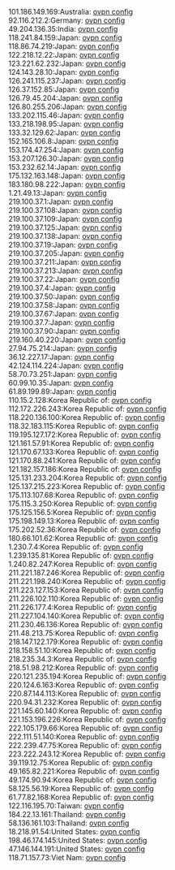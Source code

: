 101.186.149.169:Australia: [ovpn config](vpn/101_186_149_169.ovpn)  
92.116.212.2:Germany: [ovpn config](vpn/92_116_212_2.ovpn)  
49.204.136.35:India: [ovpn config](vpn/49_204_136_35.ovpn)  
118.241.84.159:Japan: [ovpn config](vpn/118_241_84_159.ovpn)  
118.86.74.219:Japan: [ovpn config](vpn/118_86_74_219.ovpn)  
122.218.12.22:Japan: [ovpn config](vpn/122_218_12_22.ovpn)  
123.221.62.232:Japan: [ovpn config](vpn/123_221_62_232.ovpn)  
124.143.28.10:Japan: [ovpn config](vpn/124_143_28_10.ovpn)  
126.241.115.237:Japan: [ovpn config](vpn/126_241_115_237.ovpn)  
126.37.152.85:Japan: [ovpn config](vpn/126_37_152_85.ovpn)  
126.79.45.204:Japan: [ovpn config](vpn/126_79_45_204.ovpn)  
126.80.255.206:Japan: [ovpn config](vpn/126_80_255_206.ovpn)  
133.202.115.46:Japan: [ovpn config](vpn/133_202_115_46.ovpn)  
133.218.198.95:Japan: [ovpn config](vpn/133_218_198_95.ovpn)  
133.32.129.62:Japan: [ovpn config](vpn/133_32_129_62.ovpn)  
152.165.106.8:Japan: [ovpn config](vpn/152_165_106_8.ovpn)  
153.174.47.254:Japan: [ovpn config](vpn/153_174_47_254.ovpn)  
153.207.126.30:Japan: [ovpn config](vpn/153_207_126_30.ovpn)  
153.232.62.14:Japan: [ovpn config](vpn/153_232_62_14.ovpn)  
175.132.163.148:Japan: [ovpn config](vpn/175_132_163_148.ovpn)  
183.180.98.222:Japan: [ovpn config](vpn/183_180_98_222.ovpn)  
1.21.49.13:Japan: [ovpn config](vpn/1_21_49_13.ovpn)  
219.100.37.1:Japan: [ovpn config](vpn/219_100_37_1.ovpn)  
219.100.37.108:Japan: [ovpn config](vpn/219_100_37_108.ovpn)  
219.100.37.109:Japan: [ovpn config](vpn/219_100_37_109.ovpn)  
219.100.37.125:Japan: [ovpn config](vpn/219_100_37_125.ovpn)  
219.100.37.138:Japan: [ovpn config](vpn/219_100_37_138.ovpn)  
219.100.37.19:Japan: [ovpn config](vpn/219_100_37_19.ovpn)  
219.100.37.205:Japan: [ovpn config](vpn/219_100_37_205.ovpn)  
219.100.37.211:Japan: [ovpn config](vpn/219_100_37_211.ovpn)  
219.100.37.213:Japan: [ovpn config](vpn/219_100_37_213.ovpn)  
219.100.37.22:Japan: [ovpn config](vpn/219_100_37_22.ovpn)  
219.100.37.4:Japan: [ovpn config](vpn/219_100_37_4.ovpn)  
219.100.37.50:Japan: [ovpn config](vpn/219_100_37_50.ovpn)  
219.100.37.58:Japan: [ovpn config](vpn/219_100_37_58.ovpn)  
219.100.37.67:Japan: [ovpn config](vpn/219_100_37_67.ovpn)  
219.100.37.7:Japan: [ovpn config](vpn/219_100_37_7.ovpn)  
219.100.37.90:Japan: [ovpn config](vpn/219_100_37_90.ovpn)  
219.160.40.220:Japan: [ovpn config](vpn/219_160_40_220.ovpn)  
27.94.75.214:Japan: [ovpn config](vpn/27_94_75_214.ovpn)  
36.12.227.17:Japan: [ovpn config](vpn/36_12_227_17.ovpn)  
42.124.114.224:Japan: [ovpn config](vpn/42_124_114_224.ovpn)  
58.70.73.251:Japan: [ovpn config](vpn/58_70_73_251.ovpn)  
60.99.10.35:Japan: [ovpn config](vpn/60_99_10_35.ovpn)  
61.89.199.89:Japan: [ovpn config](vpn/61_89_199_89.ovpn)  
110.15.2.128:Korea Republic of: [ovpn config](vpn/110_15_2_128.ovpn)  
112.172.226.243:Korea Republic of: [ovpn config](vpn/112_172_226_243.ovpn)  
118.220.136.100:Korea Republic of: [ovpn config](vpn/118_220_136_100.ovpn)  
118.32.183.115:Korea Republic of: [ovpn config](vpn/118_32_183_115.ovpn)  
119.195.127.172:Korea Republic of: [ovpn config](vpn/119_195_127_172.ovpn)  
121.161.57.91:Korea Republic of: [ovpn config](vpn/121_161_57_91.ovpn)  
121.170.67.133:Korea Republic of: [ovpn config](vpn/121_170_67_133.ovpn)  
121.170.88.241:Korea Republic of: [ovpn config](vpn/121_170_88_241.ovpn)  
121.182.157.186:Korea Republic of: [ovpn config](vpn/121_182_157_186.ovpn)  
125.131.233.204:Korea Republic of: [ovpn config](vpn/125_131_233_204.ovpn)  
125.137.215.223:Korea Republic of: [ovpn config](vpn/125_137_215_223.ovpn)  
175.113.107.68:Korea Republic of: [ovpn config](vpn/175_113_107_68.ovpn)  
175.115.3.250:Korea Republic of: [ovpn config](vpn/175_115_3_250.ovpn)  
175.125.156.5:Korea Republic of: [ovpn config](vpn/175_125_156_5.ovpn)  
175.198.149.13:Korea Republic of: [ovpn config](vpn/175_198_149_13.ovpn)  
175.202.52.36:Korea Republic of: [ovpn config](vpn/175_202_52_36.ovpn)  
180.66.101.62:Korea Republic of: [ovpn config](vpn/180_66_101_62.ovpn)  
1.230.7.4:Korea Republic of: [ovpn config](vpn/1_230_7_4.ovpn)  
1.239.135.81:Korea Republic of: [ovpn config](vpn/1_239_135_81.ovpn)  
1.240.82.247:Korea Republic of: [ovpn config](vpn/1_240_82_247.ovpn)  
211.221.187.246:Korea Republic of: [ovpn config](vpn/211_221_187_246.ovpn)  
211.221.198.240:Korea Republic of: [ovpn config](vpn/211_221_198_240.ovpn)  
211.223.127.153:Korea Republic of: [ovpn config](vpn/211_223_127_153.ovpn)  
211.226.102.110:Korea Republic of: [ovpn config](vpn/211_226_102_110.ovpn)  
211.226.177.4:Korea Republic of: [ovpn config](vpn/211_226_177_4.ovpn)  
211.227.104.140:Korea Republic of: [ovpn config](vpn/211_227_104_140.ovpn)  
211.230.46.136:Korea Republic of: [ovpn config](vpn/211_230_46_136.ovpn)  
211.48.213.75:Korea Republic of: [ovpn config](vpn/211_48_213_75.ovpn)  
218.147.122.179:Korea Republic of: [ovpn config](vpn/218_147_122_179.ovpn)  
218.158.51.10:Korea Republic of: [ovpn config](vpn/218_158_51_10.ovpn)  
218.235.34.3:Korea Republic of: [ovpn config](vpn/218_235_34_3.ovpn)  
218.51.98.212:Korea Republic of: [ovpn config](vpn/218_51_98_212.ovpn)  
220.121.235.194:Korea Republic of: [ovpn config](vpn/220_121_235_194.ovpn)  
220.124.6.163:Korea Republic of: [ovpn config](vpn/220_124_6_163.ovpn)  
220.87.144.113:Korea Republic of: [ovpn config](vpn/220_87_144_113.ovpn)  
220.94.31.232:Korea Republic of: [ovpn config](vpn/220_94_31_232.ovpn)  
221.145.60.140:Korea Republic of: [ovpn config](vpn/221_145_60_140.ovpn)  
221.153.196.226:Korea Republic of: [ovpn config](vpn/221_153_196_226.ovpn)  
222.105.179.66:Korea Republic of: [ovpn config](vpn/222_105_179_66.ovpn)  
222.111.51.140:Korea Republic of: [ovpn config](vpn/222_111_51_140.ovpn)  
222.239.47.75:Korea Republic of: [ovpn config](vpn/222_239_47_75.ovpn)  
223.222.243.12:Korea Republic of: [ovpn config](vpn/223_222_243_12.ovpn)  
39.119.12.75:Korea Republic of: [ovpn config](vpn/39_119_12_75.ovpn)  
49.165.82.221:Korea Republic of: [ovpn config](vpn/49_165_82_221.ovpn)  
49.174.90.94:Korea Republic of: [ovpn config](vpn/49_174_90_94.ovpn)  
58.125.56.19:Korea Republic of: [ovpn config](vpn/58_125_56_19.ovpn)  
61.77.82.168:Korea Republic of: [ovpn config](vpn/61_77_82_168.ovpn)  
122.116.195.70:Taiwan: [ovpn config](vpn/122_116_195_70.ovpn)  
184.22.13.161:Thailand: [ovpn config](vpn/184_22_13_161.ovpn)  
58.136.161.103:Thailand: [ovpn config](vpn/58_136_161_103.ovpn)  
18.218.91.54:United States: [ovpn config](vpn/18_218_91_54.ovpn)  
198.46.174.145:United States: [ovpn config](vpn/198_46_174_145.ovpn)  
47.146.144.191:United States: [ovpn config](vpn/47_146_144_191.ovpn)  
118.71.157.73:Viet Nam: [ovpn config](vpn/118_71_157_73.ovpn)  
